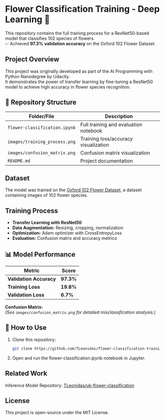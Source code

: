# Flower Classification Training - Deep Learning 🌸

This repository contains the full training process for a ResNet50-based model that classifies 102 species of flowers.  
✅ Achieved **97.3% validation accuracy** on the Oxford 102 Flower Dataset.

## Project Overview
This project was originally developed as part of the AI Programming with Python Nanodegree by Udacity.  
It demonstrates the power of transfer learning by fine-tuning a ResNet50 model to achieve high accuracy in flower species recognition.

## 📂 Repository Structure
| Folder/File               | Description |
|---------------------------|-------------|
| `flower-classification.ipynb` | Full training and evaluation notebook |
| `images/training_process.png` | Training loss/accuracy visualization |
| `images/confusion_matrix.png` | Confusion matrix visualization |
| `README.md`               | Project documentation |

## Dataset
The model was trained on the [Oxford 102 Flower Dataset](https://www.robots.ox.ac.uk/~vgg/data/flowers/102/index.html), a dataset containing images of 102 flower species.

## Training Process
- **Transfer Learning with ResNet50**
- **Data Augmentation:** Resizing, cropping, normalization
- **Optimization:** Adam optimizer with CrossEntropyLoss
- **Evaluation:** Confusion matrix and accuracy metrics

## 📊 Model Performance
| Metric | Score |
|--------|------|
| **Validation Accuracy** | **97.3%** |
| **Training Loss** | **19.8%** |
| **Validation Loss** | **6.7%** |

**Confusion Matrix:**  
*(See `images/confusion_matrix.png` for detailed misclassification analysis.)*

## 🚀 How to Use
1. Clone this repository:
   ```bash
   git clone https://github.com/TLeonidas/flower-classification-training.git

2. Open and run the flower-classification.ipynb notebook in Jupyter.

## Related Work
Inference Model Repository: [TLeonidas/uk-flower-classification](https://github.com/TLeonidas/uk-flower-classification)

## License
This project is open-source under the MIT License.
